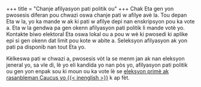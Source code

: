 +++
title = "Chanje afilyasyon pati politik ou"
+++
Chak Eta gen yon pwosesis diferan pou chwazi oswa chanje pati w afilye avè la. Tou depan Eta w la, yo ka mande w ak ki pati w afilye depi nan enskripsyon pou ka vote a. Eta w la gendwa pa gen okenn afilyasyon pati politik li mande votè yo. Kontakte biwo elektoral Eta oswa lokal ou a pou w wè ki pwosedi ki aplike epi si gen okenn dat limit pou kote w abite a. Seleksyon afilyasyon ak yon pati pa disponib nan tout Eta yo.

Kèlkeswa pati w chwazi a, pwosesis vòt la se menm jan ak nan eleksyon jeneral yo, sa vle di, lè yo eli kandida yo nan pòs yo, afilyasyon pati politik ou gen yon enpak sou ki moun ou ka vote lè se [eleksyon primè ak rasanbleman Caucus yo {{< inenglish >}}](https://www.usa.gov/election#item-37162) k ap fèt.